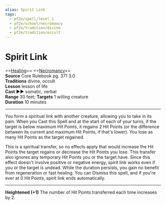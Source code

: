 ```yaml
---
alias: Spirit Link
tags:
  - pf2e/spell/level_1
  - pf2e/school/necromancy
  - pf2e/tradition/divine
  - pf2e/tradition/occult
---
```


# Spirit Link

==[Healing](Healing.md)== ==[Necromancy](Necromancy.md)==  
__Source__ Core Rulebook pg. 371 3.0  
**Traditions** divine, occult  
**Lesson** lesson of life  
**Cast** ►► somatic, verbal  
**Range** 30 feet; **Targets** 1 willing creature  
**Duration** 10 minutes

---

You form a spiritual link with another creature, allowing you to take in its pain. When you Cast this Spell and at the start of each of your turns, if the target is below maximum Hit Points, it regains 2 Hit Points (or the difference between its current and maximum Hit Points, if that's lower). You lose as many Hit Points as the target regained.

This is a spiritual transfer, so no effects apply that would increase the Hit Points the target regains or decrease the Hit Points you lose. This transfer also ignores any temporary Hit Points you or the target have. Since this effect doesn't involve positive or negative energy, spirit link works even if you or the target is undead. While the duration persists, you gain no benefit from regeneration or fast healing. You can Dismiss this spell, and if you're ever at 0 Hit Points, spirit link ends automatically.

<hr>

**Heightened (+1)** The number of Hit Points transferred each time increases by 2.
